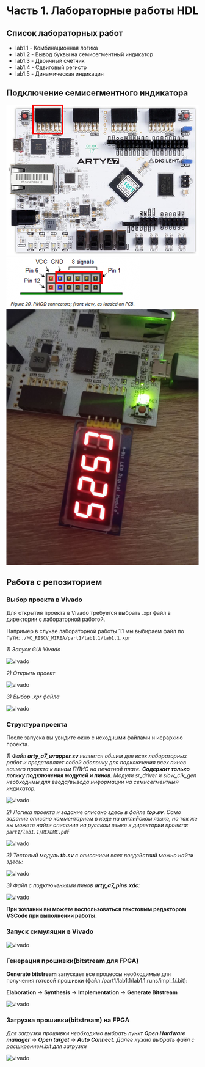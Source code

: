 # Часть 1. Лабораторные работы HDL

## Список лабораторных работ
- lab1.1 - Комбинационная логика
- lab1.2 - Вывод буквы на семисегментный индикатор
- lab1.3 - Двоичный счётчик
- lab1.4 - Сдвиговый регистр
- lab1.5 - Динамическая индикация
## Подключение семисегментного индикатора
![arty](doc/img/arty_a7.jpg)
![pmod](doc/img/pmod.png)
![pmod](doc/img/arty_a7_segments.jpeg)
## Работа с репозиторием
### Выбор проекта в Vivado

Для открытия проекта в Vivado требуется выбрать .xpr файл в директории с лабораторной работой.

Например в случае лабораторной работы 1.1 мы выбираем файл по пути:
```./MC_RISCV_MIREA/part1/lab1.1/lab1.1.xpr```

*1) Запуск GUI Vivado*

![vivado](doc/img/open_vivado.png)

*2) Открыть проект*

![vivado](doc/img/open_project.png)

*3) Выбор .xpr файла*

![vivado](doc/img/choose_project.png)

### Структура проекта
После запуска вы увидите окно с исходными файлами и иерархию проекта.

*1) Файл **arty_a7_wrapper.sv** является общим для всех лабораторных работ и представляет собой оболочку для подключения всех пинов вашего проекта к пинам ПЛИС на печатной плате. **Содержит только логику подключения модулей и пинов**. Модули sr_driver и slow_clk_gen необходимы для ввода/вывода информации на семисегментный индикатор.*


![vivado](doc/img/wrapper.png)

*2) Логика проекта и задание описано здесь в файле **top.sv**. Само задание описано комментарием в коде на английском языке, но так же вы можете найти описание на русском языке в директории проекта:
```part1/lab1.1/README.pdf```*

![vivado](doc/img/top.png)

*3) Тестовый модуль **tb.sv** с описанием всех воздействий можно найти здесь:*

![vivado](doc/img/tb.png)

*3) Файл с подключениями пинов **arty_a7_pins.xdc**:*

![vivado](doc/img/xdc.png)


**При желании вы можете воспользоваться текстовым редактором VSCode при выполнении работы.**


### Запуск симуляции в Vivado

![vivado](doc/img/run_sim.png)

### Генерация прошивки(bitstream для FPGA)

**Generate bitstream** запускает все процессы необходимые для получения готовой прошивки (файл /part1/lab1.1/lab1.1.runs/impl_1/.bit):

**Elaboration** -> **Synthesis** -> **Implementation** -> **Generate Bitstream**

![vivado](doc/img/generate_bit.png)

### Загрузка прошивки(bitstream) на FPGA

*Для загрузки прошивки необходимо выбрать пункт **Open Hardware manager** -> **Open target** -> **Auto Connect**. Далее нужно выбрать файл c расширением.bit для загрузки*

![vivado](doc/img/hard_manage.png)